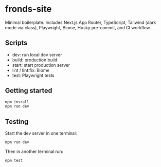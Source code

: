 # fronds-site

Minimal boilerplate. Includes Next.js App Router, TypeScript, Tailwind (dark mode via class), Playwright, Biome, Husky pre-commit, and CI workflow.

## Scripts
- dev: run local dev server
- build: production build
- start: start production server
- lint / lint:fix: Biome
- test: Playwright tests

## Getting started
```bash
npm install
npm run dev
```

## Testing
Start the dev server in one terminal:
```bash
npm run dev
```
Then in another terminal run:
```bash
npm test
```
